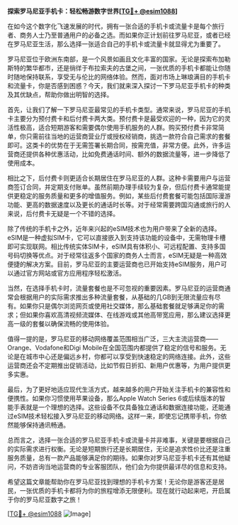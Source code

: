 **探索罗马尼亚手机卡：轻松畅游数字世界[[TG💪+ @esim1088](https://t.me/s/esim1088)]**

在如今这个数字化飞速发展的时代，拥有一张合适的手机卡或流量卡是每个旅行者、商务人士乃至普通用户的必备之选。而如果你正计划前往罗马尼亚，或者已经在罗马尼亚生活，那么选择一张适合自己的手机卡或流量卡就显得尤为重要了。

罗马尼亚位于欧洲东南部，是一个风景如画且文化丰富的国家。无论是探索布加勒斯特的繁华都市，还是徜徉于布拉索夫的古堡之间，一张优质的手机卡都能让你随时随地保持联系，享受无与伦比的网络体验。然而，面对市场上琳琅满目的手机卡和流量卡，你是否感到困惑？今天，我们就来深入探讨一下罗马尼亚手机卡的种类及其优缺点，帮助你做出明智的选择。

首先，让我们了解一下罗马尼亚最常见的手机卡类型。通常来说，罗马尼亚的手机卡主要分为预付费卡和后付费卡两大类。预付费卡是最受欢迎的一种，因为它的灵活性极高，适合短期游客和需要偶尔使用手机服务的人群。购买预付费卡非常简单，你只需前往当地的运营商营业厅或授权经销商，挑选一款符合自己需求的套餐即可。这类卡的优势在于无需签署长期合同，按需充值，非常方便。此外，许多运营商还提供各种优惠活动，比如免费通话时间、额外的数据流量等，进一步降低了使用成本。

相比之下，后付费卡则更适合长期居住在罗马尼亚的人群。这种卡需要用户与运营商签订合同，并定期支付账单。虽然前期办理手续较为复杂，但后付费卡通常能提供更稳定的服务质量和更多的增值服务。例如，某些后付费套餐可能包括国际漫游功能、更高的数据速度以及更长的通话时长等。对于经常需要跨国沟通或旅行的人来说，后付费卡无疑是一个不错的选择。

除了传统的手机卡之外，近年来兴起的eSIM技术也为用户带来了全新的选择。eSIM是一种虚拟SIM卡，它可以直接嵌入到支持该功能的设备中，无需物理卡槽即可实现联网。相比传统实体SIM卡，eSIM具有体积小、可远程配置、支持多国号码切换等优点。对于经常往返多个国家的商务人士而言，eSIM无疑是一种高效便捷的解决方案。目前，罗马尼亚的主要运营商也已开始支持eSIM服务，用户可以通过官方网站或官方应用程序轻松激活。

当然，在选择手机卡时，流量套餐也是不可忽视的重要因素。罗马尼亚的运营商通常会根据用户的实际需求推出多种流量套餐，从基础的几GB到无限流量应有尽有。如果你只是偶尔浏览网页或使用社交媒体，那么基础套餐就足够满足你的需求；但如果你喜欢高清视频流媒体、在线游戏或其他高带宽应用，那么建议选择更高一级的套餐以确保流畅的使用体验。

值得一提的是，罗马尼亚的移动网络覆盖范围相当广泛，三大主流运营商——Orange、Vodafone和Digi Mobile在全国范围内都提供了稳定的信号和服务。无论是在城市中心还是偏远乡村，你都可以享受到快速稳定的网络连接。此外，这些运营商还会不定期推出促销活动，比如节假日折扣、新用户优惠等，为用户提供更多实惠。

最后，为了更好地适应现代生活方式，越来越多的用户开始关注手机卡的兼容性和便携性。如果你习惯使用苹果设备，那么Apple Watch Series 6或后续版本的智能手表就是一个理想的选择。这些设备不仅具备独立通话和数据连接功能，还能通过eSIM技术轻松接入罗马尼亚的移动网络。这样一来，即使忘记携带手机，你依然能够保持通讯畅通。

总而言之，选择一张合适的罗马尼亚手机卡或流量卡并非难事，关键是要根据自己的实际需求进行权衡。无论是短期旅行还是长期居住，无论是追求性价比还是注重服务质量，总有一款产品能够满足你的期待。如果你对罗马尼亚手机卡还有其他疑问，不妨咨询当地运营商的专业客服团队，他们会为你提供最详尽的信息和支持。

希望这篇文章能帮助你在罗马尼亚找到理想的手机卡方案！无论你是游客还是居民，一张优质的手机卡都将为你的旅程增添无限便利。现在就行动起来吧，开启属于你的罗马尼亚数字之旅！

[[TG💪+ @esim1088](https://t.me/s/esim1088) ![Image](https://i.postimg.cc/4NQfJmqS/Snipaste-2025-05-13-00-14-12.png)]